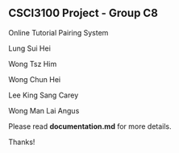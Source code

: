 ## CSCI3100 Project - Group C8

Online Tutorial Pairing System

Lung Sui Hei

Wong Tsz Him

Wong Chun Hei

Lee King Sang Carey

Wong Man Lai Angus

Please read **documentation.md** for more details.

Thanks!
